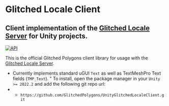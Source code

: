 # Glitched Locale Client

## Client implementation of the [Glitched Locale Server](https://glitchedpolygons.com/store/software/glitched-locale-server) for Unity projects.

[![API](https://img.shields.io/badge/api-docs-informational.svg)](https://glitchedpolygons.github.io/UnityGlitchedLocaleClientDocs/api/GlitchedPolygons.Localization.html)

This is the official Glitched Polygons client library for usage with the [Glitched Locale Server](https://glitchedpolygons.com/store/software/glitched-locale-server).

* Currently implements standard uGUI `Text` as well as TextMeshPro Text fields (`TMP_Text`).
" To install, open the package manager in your `Unity >= 2022.2` and add the following git repo url:
* * `https://github.com/GlitchedPolygons/UnityGlitchedLocaleClient.git`
